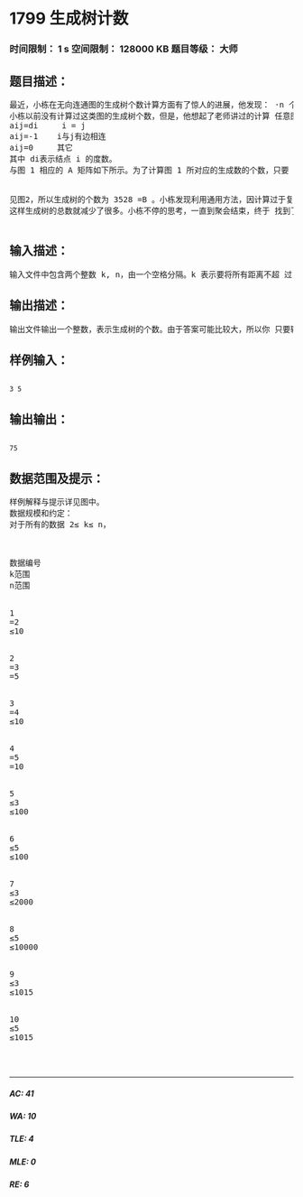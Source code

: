 # 1799 生成树计数   
### 时间限制： 1 s     空间限制： 128000 KB     题目等级： 大师  
## 题目描述：  

<pre>
最近，小栋在无向连通图的生成树个数计算方面有了惊人的进展，他发现： ·n 个结点的环的生成树个数为 n。 ·n 个结点的完全图的生成树个数为 nn-2。 这两个发现让小栋欣喜若狂，由此更加坚定了他继续计算生成树个数的想 法，他要计算出各种各样图的生成树数目。 一天，小栋和同学聚会，大家围坐在一张大圆桌周围。小栋看了看，马上想 到了生成树问题。如果把每个同学看成一个结点，邻座（结点间距离为 1）的同 学间连一条边，就变成了一个环。可是，小栋对环的计数已经十分娴熟且不再感 兴趣。于是，小栋又把图变了一下：不仅把邻座的同学之间连一条边，还把相隔 一个座位（结点间距离为 2）的同学之间也连一条边，将结点间有边直接相连的 这两种情况统称为有边相连，如图 1 所示。 
小栋以前没有计算过这类图的生成树个数，但是，他想起了老师讲过的计算 任意图的生成树个数的一种通用方法：构造一个 n×n 的矩阵 A={aij} ，其中
aij=di     i = j
aij=-1    i与j有边相连
aij=0     其它
其中 di表示结点 i 的度数。
与图 1 相应的 A 矩阵如下所示。为了计算图 1 所对应的生成数的个数，只要 去掉矩阵 A 的最后一行和最后一列，得到一个(n-1)×(n-1)的矩阵 B，计算出矩阵 B 的行列式的值便可得到图 1 的生成树的个数。   
  

见图2，所以生成树的个数为 3528 =B 。小栋发现利用通用方法，因计算过于复杂而很难算出来，而且用其他方法也难以找到更简便的公式进行计算。于是，他将图做了简化，从一个地方将圆桌断开，这样所有的同学形成了一条链，连接距离 为 1 和距离为 2 的点。例如八个点的情形如图3：   
这样生成树的总数就减少了很多。小栋不停的思考，一直到聚会结束，终于 找到了一种快捷的方法计算出这个图的生成树个数。可是，如果把距离为3 的点也连起来，小栋就不知道如何快捷计算了。现在，请你帮助小栋计算这类图的生成树的数目。

</pre>
  
  
## 输入描述：  

<pre>
输入文件中包含两个整数 k, n，由一个空格分隔。k 表示要将所有距离不超 过 k（含 k）的结点连接起来，n 表示有 n 个结点。 
</pre>
  
  
## 输出描述：  

<pre>
输出文件输出一个整数，表示生成树的个数。由于答案可能比较大，所以你 只要输出答案除 65521 的余数即可。
</pre>
  
  
## 样例输入：  

<pre><code>
3 5
</code></pre>
  
  
## 输出输出：  

<pre><code>
75
</code></pre>
  
  
## 数据范围及提示：  

<pre>
样例解释与提示详见图中。
数据规模和约定：  
对于所有的数据 2≤ k≤ n，



数据编号
k范围
n范围


1
=2
≤10


2
=3
=5


3
=4
≤10


4
=5
=10


5
≤3
≤100


6
≤5
≤100


7
≤3
≤2000


8
≤5
≤10000


9
≤3
≤1015


10
≤5
≤1015



</pre>
  
  
***  

##### AC: 41  
##### WA: 10  
##### TLE: 4  
##### MLE: 0  
##### RE: 6  
